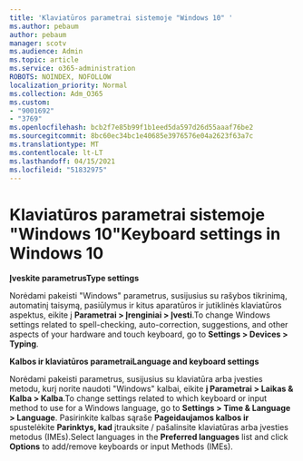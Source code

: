 ```yaml
---
title: 'Klaviatūros parametrai sistemoje "Windows 10" '
ms.author: pebaum
author: pebaum
manager: scotv
ms.audience: Admin
ms.topic: article
ms.service: o365-administration
ROBOTS: NOINDEX, NOFOLLOW
localization_priority: Normal
ms.collection: Adm_O365
ms.custom:
- "9001692"
- "3769"
ms.openlocfilehash: bcb2f7e85b99f1b1eed5da597d26d55aaaf76be2
ms.sourcegitcommit: 8bc60ec34bc1e40685e3976576e04a2623f63a7c
ms.translationtype: MT
ms.contentlocale: lt-LT
ms.lasthandoff: 04/15/2021
ms.locfileid: "51832975"
---
```

# <a name="keyboard-settings-in-windows-10"></a><span data-ttu-id="a1d60-102">Klaviatūros parametrai sistemoje "Windows 10"</span><span class="sxs-lookup"><span data-stu-id="a1d60-102">Keyboard settings in Windows 10</span></span>

<span data-ttu-id="a1d60-103">**Įveskite parametrus**</span><span class="sxs-lookup"><span data-stu-id="a1d60-103">**Type settings**</span></span>

<span data-ttu-id="a1d60-104">Norėdami pakeisti "Windows" parametrus, susijusius su rašybos tikrinimą, automatinį taisymą, pasiūlymus ir kitus aparatūros ir jutiklinės klaviatūros aspektus, eikite į **Parametrai > Įrenginiai > Įvesti**.</span><span class="sxs-lookup"><span data-stu-id="a1d60-104">To change Windows settings related to spell-checking, auto-correction, suggestions, and other aspects of your hardware and touch keyboard, go to **Settings > Devices > Typing**.</span></span> 

<span data-ttu-id="a1d60-105">**Kalbos ir klaviatūros parametrai**</span><span class="sxs-lookup"><span data-stu-id="a1d60-105">**Language and keyboard settings**</span></span>

<span data-ttu-id="a1d60-106">Norėdami pakeisti parametrus, susijusius su klaviatūra arba įvesties metodu, kurį norite naudoti "Windows" kalbai, eikite **į Parametrai > Laikas & Kalba > Kalba**.</span><span class="sxs-lookup"><span data-stu-id="a1d60-106">To change settings related to which keyboard or input method to use for a Windows language, go to **Settings > Time & Language > Language**.</span></span> <span data-ttu-id="a1d60-107">Pasirinkite kalbas sąraše **Pageidaujamos kalbos ir** spustelėkite **Parinktys, kad** įtrauksite / pašalinsite klaviatūras arba įvesties metodus (IMEs).</span><span class="sxs-lookup"><span data-stu-id="a1d60-107">Select languages in the **Preferred languages** list and click **Options** to add/remove keyboards or input Methods (IMEs).</span></span>

